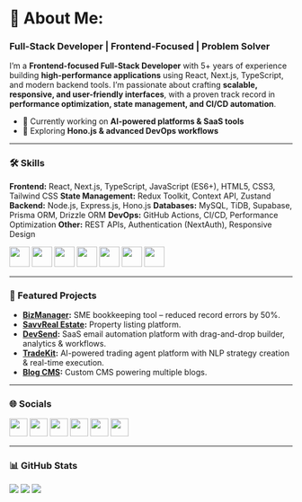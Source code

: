 # 💫 About Me:

### Full-Stack Developer | Frontend-Focused | Problem Solver

I’m a **Frontend-focused Full-Stack Developer** with 5+ years of experience building **high-performance applications** using React, Next.js, TypeScript, and modern backend tools. I’m passionate about crafting **scalable, responsive, and user-friendly interfaces**, with a proven track record in **performance optimization, state management, and CI/CD automation**.


* 🚀 Currently working on **AI-powered platforms & SaaS tools**
* 🧠 Exploring **Hono.js & advanced DevOps workflows**

---

### 🛠️ Skills

**Frontend:** React, Next.js, TypeScript, JavaScript (ES6+), HTML5, CSS3, Tailwind CSS
**State Management:** Redux Toolkit, Context API, Zustand
**Backend:** Node.js, Express.js, Hono.js
**Databases:** MySQL, TiDB, Supabase, Prisma ORM, Drizzle ORM
**DevOps:** GitHub Actions, CI/CD, Performance Optimization
**Other:** REST APIs, Authentication (NextAuth), Responsive Design

<p align="left">
<a href="https://reactjs.org/" target="_blank"><img src="https://raw.githubusercontent.com/danielcranney/readme-generator/main/public/icons/skills/react-colored.svg" width="36" height="36" /></a>
<a href="https://nextjs.org/" target="_blank"><img src="https://raw.githubusercontent.com/danielcranney/readme-generator/main/public/icons/skills/nextjs-colored.svg" width="36" height="36" /></a>
<a href="https://www.typescriptlang.org/" target="_blank"><img src="https://raw.githubusercontent.com/danielcranney/readme-generator/main/public/icons/skills/typescript-colored.svg" width="36" height="36" /></a>
<a href="https://nodejs.org/" target="_blank"><img src="https://raw.githubusercontent.com/danielcranney/readme-generator/main/public/icons/skills/nodejs-colored.svg" width="36" height="36" /></a>
<a href="https://expressjs.com/" target="_blank"><img src="https://raw.githubusercontent.com/danielcranney/readme-generator/main/public/icons/skills/express-colored.svg" width="36" height="36" /></a>
<a href="https://tailwindcss.com/" target="_blank"><img src="https://raw.githubusercontent.com/danielcranney/readme-generator/main/public/icons/skills/tailwindcss-colored.svg" width="36" height="36" /></a>
<a href="https://www.mysql.com/" target="_blank"><img src="https://raw.githubusercontent.com/danielcranney/readme-generator/main/public/icons/skills/mysql-colored.svg" width="36" height="36" /></a>
</p>  

---

### 🚀 Featured Projects

* **[BizManager](https://www.bizmanager.africa):** SME bookkeeping tool – reduced record errors by 50%.
* **[SavvReal Estate](https://savvreal-estate.gelapps.online):** Property listing platform.
* **[DevSend](https://devsend.netlify.app):** SaaS email automation platform with drag-and-drop builder, analytics & workflows.
* **[TradeKit](https://tradekit.fun):** AI-powered trading agent platform with NLP strategy creation & real-time execution.
* **[Blog CMS](https://blog.devvick.online):** Custom CMS powering multiple blogs.

---

### 🌐 Socials

<p align="left">
<a href="https://github.com/lucky-victory"><img src="https://raw.githubusercontent.com/danielcranney/readme-generator/main/public/icons/socials/github.svg" width="32" /></a>
<a href="https://www.linkedin.com/in/lucky-victory-success"><img src="https://raw.githubusercontent.com/danielcranney/readme-generator/main/public/icons/socials/linkedin.svg" width="32" /></a>
<a href="https://twitter.com/lucky_victory1"><img src="https://raw.githubusercontent.com/danielcranney/readme-generator/main/public/icons/socials/twitter.svg" width="32" /></a>
<a href="https://blog.devvick.com"><img src="https://raw.githubusercontent.com/danielcranney/readme-generator/main/public/icons/socials/hashnode.svg" width="32" /></a>
<a href="https://www.instagram.com/lucky_victory1"><img src="https://raw.githubusercontent.com/danielcranney/readme-generator/main/public/icons/socials/instagram.svg" width="32" /></a>
<a href="https://www.polywork.com/lucky_victory"><img src="https://raw.githubusercontent.com/danielcranney/readme-generator/main/public/icons/socials/polywork.svg" width="32" /></a>
</p>  

---

### 📊 GitHub Stats

<a href="https://github.com/lucky-victory"><img src="https://github-readme-stats.vercel.app/api?username=lucky-victory&show_icons=true&theme=radical" /></a> <a href="https://github.com/lucky-victory"><img src="https://github-readme-streak-stats.herokuapp.com?user=lucky-victory&theme=radical" /></a> <a href="https://github.com/lucky-victory"><img src="https://github-readme-stats.vercel.app/api/top-langs/?username=lucky-victory&layout=compact&theme=radical" /></a>
